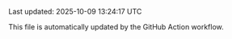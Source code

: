 Last updated: 2025-10-09 13:24:17 UTC

This file is automatically updated by the GitHub Action workflow.

